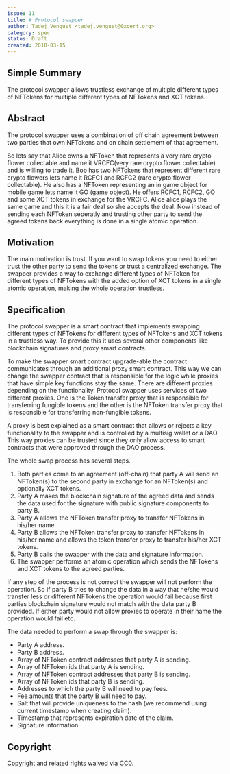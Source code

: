 ```yaml
---
issue: 11
title: # Protocol swapper
author: Tadej Vengust <tadej.vengust@0xcert.org>
category: spec
status: Draft
created: 2018-03-15
---
```


## Simple Summary

The protocol swapper allows trustless exchange of multiple different types of NFTokens for multiple different types of NFTokens and XCT tokens.

## Abstract

The protocol swapper uses a combination of off chain agreement between two parties that own NFTokens and on chain settlement of that agreement.

So lets say that Alice owns a NFToken that represents a very rare crypto flower collectable and name it VRCFC(very rare crypto flower collectable) and is willing to trade it. Bob has two NFTokens that represent different rare crypto flowers lets name it RCFC1 and RCFC2 (rare crypto flower collectable). He also has a NFToken representing an in game object for mobile game lets name it GO (game object). He offers RCFC1, RCFC2, GO and some XCT tokens in exchange for the VRCFC. Alice alice plays the same game and this it is a fair deal so she accepts the deal. Now instead of sending each NFToken seperatly and trusting other party to send the agreed tokens back everything is done in a single atomic operation. 

## Motivation

The main motivation is trust. If you want to swap tokens you need to either trust the other party to send the tokens or trust a centralized exchange. The swapper provides a way to exchange different types of NFToken for different types of NFTokens with the added option of XCT tokens in a single atomic operation, making the whole operation trustless.

## Specification

The protocol swapper is a smart contract that implements swapping different types of NFTokens for different types of NFTokens and XCT tokens in a trustless way. To provide this it uses several other components like blockchain signatures and proxy smart contracts. 

To make the swapper smart contract upgrade-able the contract communicates through an additional proxy smart contract. This way we can change the swapper contract that is responsible for the logic while proxies that have simple key functions stay the same. There are different proxies depending on the functionality. Protocol swapper uses services of two different proxies. One is the Token transfer proxy that is responsible for transferring fungible tokens and the other is the NFToken transfer proxy that is responsible for transferring non-fungible tokens.

A proxy is best explained as a smart contract that allows or rejects a key functionality to the swapper and is controlled by a multisig wallet or a DAO. This way proxies can be trusted since they only allow access to smart contracts that were approved through the DAO process.

The whole swap process has several steps.
1.  Both parties come to an agreement (off-chain) that party A will send an NFToken(s) to the second party in exchange for an NFToken(s) and optionally XCT tokens.
2. Party A makes the blockchain signature of the agreed data and sends the data used for the signature with public signature components to party B.
3. Party A allows the NFToken transfer proxy to transfer NFTokens in his/her name.
4. Party B allows the NFToken transfer proxy to transfer  NFTokens in his/her name and allows the token transfer proxy to transfer his/her XCT tokens.
5. Party B calls the swapper with the data and signature information.
6. The swapper performs an atomic operation which sends the NFTokens and XCT tokens to the agreed parties.

If any step of the process is not correct the swapper will not perform the operation. So if party B tries to change the data in a way that he/she would transfer less or different NFTokens the operation would fail because first parties blockchain signature would not match with the data party B provided. If either party would not allow proxies to operate in their name the operation would fail etc.

The data needed to perform a swap through the swapper is:
* Party A address.
* Party B address. 
* Array of NFToken contract addresses that party A is sending. 
* Array of NFToken ids that party A is sending. 
* Array of NFToken contract addresses that party B is sending. 
* Array of NFToken ids that party B is sending. 
* Addresses to which the party B will need to pay fees. 
* Fee amounts that the party B will need to pay.
* Salt that will provide uniqueness to the hash (we recommend using current timestamp when creating claim).
* Timestamp that represents expiration date of the claim.
* Signature information. 

## Copyright

Copyright and related rights waived via [CC0](https://creativecommons.org/publicdomain/zero/1.0/).